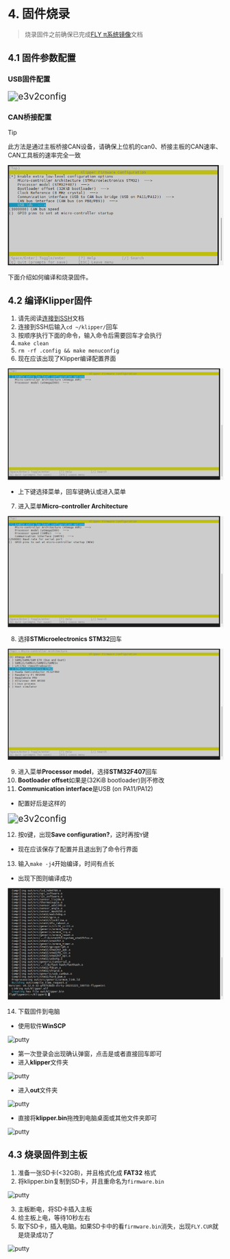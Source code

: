 # 4. 固件烧录

> 烧录固件之前确保已完成[FLY π系统镜像](/board/fly_host/fly_pi/mirror/FLY_π_mirror.md "点击即可跳转")文档

## 4.1 固件参数配置

<!-- tabs:start -->

### ****USB固件配置****

<img src="../../images/boards/fly_e3_v2/e3v2config.png" alt="e3v2config" style="zoom:150%;" />

### ****CAN桥接配置****

>[!Tip]
>此方法是通过主板桥接CAN设备，请确保上位机的can0、桥接主板的CAN速率、CAN工具板的速率完全一致

![canbridge2](../../images/boards/fly_super8/canbridge2.png)

<!-- tabs:end -->

下面介绍如何编译和烧录固件。

## 4.2 编译Klipper固件

1. 请先阅读[连接到SSH](/board/fly_host/fly_pi/FLY_π_ssh "点击即可跳转")文档
2. 连接到SSH后输入```cd ~/klipper/```回车
3. 按顺序执行下面的命令，输入命令后需要回车才会执行
4. ```make clean```
5. ``rm -rf .config && make menuconfig``
7. 现在应该出现了Klipper编译配置界面

![putty](../../images/firmware/make1.png ":no-zooom")

* 上下键选择菜单，回车键确认或进入菜单
7. 进入菜单**Micro-controller Architecture**

![putty](../../images/firmware/make2.png ":no-zooom")

8. 选择**STMicroelectronics STM32**回车

![putty](../../images/firmware/make3.png ":no-zooom")

9. 进入菜单**Processor model**，选择**STM32F407**回车
10. **Bootloader offset**如果是(32KiB bootloader)则不修改
11. **Communication interface**是USB (on PA11/PA12)
* 配置好后是这样的

<img src="../../images/boards/fly_e3_v2/e3v2config.png" alt="e3v2config" style="zoom:150%;" />

12. 按```Q```键，出现**Save configuration?**，这时再按```Y```键
* 现在应该保存了配置并且退出到了命令行界面

13. 输入```make -j4```开始编译，时间有点长

* 出现下图则编译成功

![putty](../../images/firmware/make5.png ":no-zooom")

14. 下载固件到电脑

* 使用软件**WinSCP**

![putty](../../images/firmware/down1.png ":no-zooom")

* 第一次登录会出现确认弹窗，点击是或者直接回车即可
* 进入**klipper**文件夹

![putty](../../images/firmware/down2.png ":no-zooom")

* 进入**out**文件夹

![putty](../../images/firmware/down3.png ":no-zooom")

* 直接将**klipper.bin**拖拽到电脑桌面或其他文件夹即可

![putty](../../images/firmware/down4.png ":no-zooom")

## 4.3  烧录固件到主板

1. 准备一张SD卡(<32GB)，并且格式化成 **FAT32** 格式
2. 将klipper.bin复制到SD卡，并且重命名为```firmware.bin```

![putty](../../images/firmware/flash1.png ":no-zooom")

3. 主板断电，将SD卡插入主板
4. 给主板上电，等待10秒左右
5. 取下SD卡，插入电脑。如果SD卡中的看``firmware.bin``消失，出现```FLY.CUR```就是烧录成功了

![putty](../../images/firmware/flash2.png ":no-zooom")
